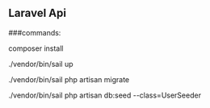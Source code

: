 ## Laravel Api

###commands: 

<p>composer install</p>
<p>./vendor/bin/sail up</p>
<p>./vendor/bin/sail php artisan migrate</p>
<p>./vendor/bin/sail php artisan db:seed --class=UserSeeder</p>

